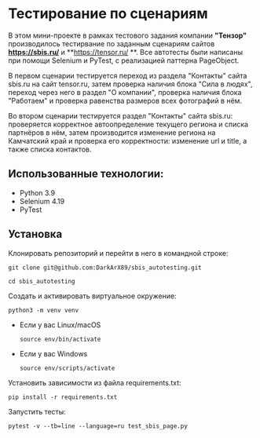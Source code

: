 # Тестирование по сценариям

В этом мини-проекте в рамках тестового задания компании **"Тензор"** производилось тестирвание по заданным сценариям сайтов **https://sbis.ru/** и **https://tensor.ru/ **. Все автотесты были написаны при помощи Selenium и PyTest, с реализацией паттерна PageObject.

В первом сценарии тестируется переход из раздела "Контакты" сайта sbis.ru на сайт tensor.ru, затем проверка наличия блока "Сила в людях", переход через него в раздел "О компании", проверка наличия блока "Работаем" и проверка равенства размеров всех фотографий в нём.

Во втором сценарии тестируется раздел "Контакты" сайта sbis.ru: проверяется корректное автоопределение текущего региона и списка партнёров в нём, затем производится изменение региона на Камчатский край и проверка его корректности: изменение url и title, а также списка контактов.

## Использованные технологии:
- Python 3.9
- Selenium 4.19
- PyTest

## Установка

Клонировать репозиторий и перейти в него в командной строке:

```
git clone git@github.com:DarkArX89/sbis_autotesting.git
```

```
cd sbis_autotesting
```

Cоздать и активировать виртуальное окружение:

```
python3 -m venv venv
```

* Если у вас Linux/macOS

    ```
    source env/bin/activate
    ```

* Если у вас Windows

    ```
    source env/scripts/activate
    ```

Установить зависимости из файла requirements.txt:

```
pip install -r requirements.txt
```


Запустить тесты:

```
pytest -v --tb=line --language=ru test_sbis_page.py
```